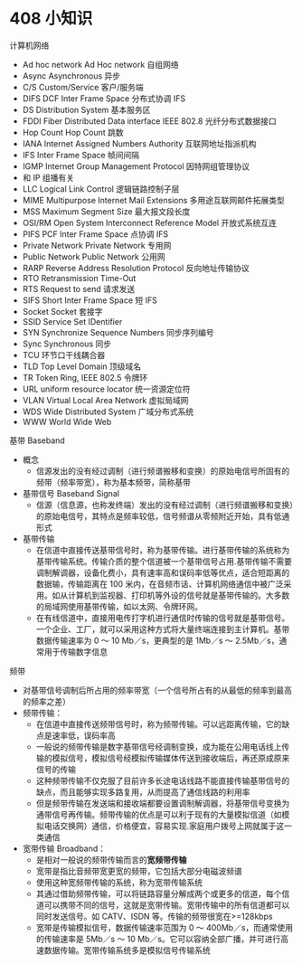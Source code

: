 # 408 小知识

计算机网络

- Ad hoc network Ad Hoc network 自组网络
- Async Asynchronous 异步
- C/S Custom/Service 客户/服务端
- DIFS DCF Inter Frame Space 分布式协调 IFS
- DS Distribution System 基本服务区
- FDDI Fiber Distributed Data interface IEEE 802.8 光纤分布式数据接口
- Hop Count Hop Count 跳数
- IANA Internet Assigned Numbers Authority 互联网地址指派机构
- IFS Inter Frame Space 帧间间隔
- IGMP Internet Group Management Protocol 因特网组管理协议
- 和 IP 组播有关
- LLC Logical Link Control 逻辑链路控制子层
- MIME Multipurpose Internet Mail Extensions 多用途互联网邮件拓展类型
- MSS Maximum Segment Size 最大报文段长度
- OSI/RM Open System Interconnect Reference Model 开放式系统互连
- PIFS PCF Inter Frame Space 点协调 IFS
- Private Network Private Network 专用网
- Public Network Public Network 公用网
- RARP Reverse Address Resolution Protocol 反向地址传输协议
- RTO Retransmission Time-Out
- RTS Request to send 请求发送
- SIFS Short Inter Frame Space 短 IFS
- Socket Socket 套接字
- SSID Service Set IDentifier
- SYN Synchronize Sequence Numbers 同步序列编号
- Sync Synchronous 同步
- TCU 环节口干线耦合器
- TLD Top Level Domain 顶级域名
- TR Token Ring, IEEE 802.5 令牌环
- URL uniform resource locator 统一资源定位符
- VLAN Virtual Local Area Network 虚拟局域网
- WDS Wide Distributed System 广域分布式系统
- WWW World Wide Web

基带 Baseband

- 概念
  - 信源发出的没有经过调制（进行频谱搬移和变换）的原始电信号所固有的频带（频率带宽），称为基本频带，简称基带
- 基带信号 Baseband Signal
  - 信源（信息源，也称发终端）发出的没有经过调制（进行频谱搬移和变换）的原始电信号，其特点是频率较低，信号频谱从零频附近开始，具有低通形式
- 基带传输
  - 在信道中直接传送基带信号时，称为基带传输。进行基带传输的系统称为基带传输系统。传输介质的整个信道被一个基带信号占用.基带传输不需要调制解调器，设备化费小，具有速率高和误码率低等优点，适合短距离的数据输，传输距离在 100 米内，在音频市话、计算机网络通信中被广泛采用。如从计算机到监视器、打印机等外设的信号就是基带传输的。大多数的局域网使用基带传输，如以太网、令牌环网。
  - 在有线信道中，直接用电传打字机进行通信时传输的信号就是基带信号。一个企业、工厂，就可以采用这种方式将大量终端连接到主计算机。基带数据传输速率为 0 ～ 10 Mb／s，更典型的是 1Mb／s ～ 2.5Mb／s，通常用于传输数字信息

频带

- 对基带信号调制后所占用的频率带宽（一个信号所占有的从最低的频率到最高的频率之差）
- 频带传输：
  - 在信道中直接传送频带信号时，称为频带传输。可以远距离传输，它的缺点是速率低，误码率高
  - 一般说的频带传输是数字基带信号经调制变换，成为能在公用电话线上传输的模拟信号，模拟信号经模拟传输媒体传送到接收端后，再还原成原来信号的传输
  - 这种频带传输不仅克服了目前许多长途电话线路不能直接传输基带信号的缺点，而且能够实现多路复用，从而提高了通信线路的利用率
  - 但是频带传输在发送端和接收端都要设置调制解调器，将基带信号变换为通带信号再传输。频带传输的优点是可以利于现有的大量模拟信道（如模拟电话交换网）通信，价格便宜，容易实现.家庭用户拨号上网就属于这一类通信
- 宽带传输 Broadband：
  - 是相对一般说的频带传输而言的**宽频带传输**
  - 宽带是指比音频带宽更宽的频带，它包括大部分电磁波频谱
  - 使用这种宽频带传输的系统，称为宽带传输系统
  - 其通过借助频带传输，可以将链路容量分解成两个或更多的信道，每个信道可以携带不同的信号，这就是宽带传输。宽带传输中的所有信道都可以同时发送信号。如 CATV、ISDN 等。传输的频带很宽在>=128kbps
  - 宽带是传输模拟信号，数据传输速率范围为 0 ～ 400Mb／s，而通常使用的传输速率是 5Mb／s ～ 10 Mb／s。它可以容纳全部广播，并可进行高速数据传输。宽带传输系统多是模拟信号传输系统


